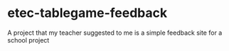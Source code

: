 # etec-tablegame-feedback
A project that my teacher suggested to me is a simple feedback site for a school project
